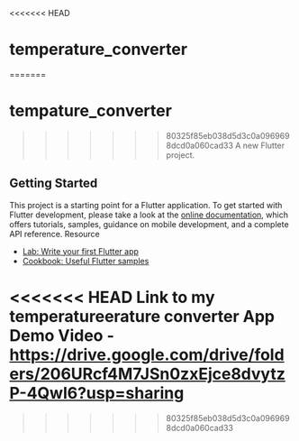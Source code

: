 <<<<<<< HEAD
# temperature_converter

=======
# tempature_converter
>>>>>>> 80325f85eb038d5d3c0a0969698dcd0a060cad33
A new Flutter project.
## Getting Started
This project is a starting point for a Flutter application.
To get started with Flutter development, please take a look at the
[online documentation](https://docs.flutter.dev/), which offers tutorials,
samples, guidance on mobile development, and a complete API reference.
Resource
- [Lab: Write your first Flutter app](https://docs.flutter.dev/get-started/codelab)
- [Cookbook: Useful Flutter samples](https://docs.flutter.dev/cookbook)


<<<<<<< HEAD
Link to my temperatureerature converter App Demo Video - https://drive.google.com/drive/folders/206URcf4M7JSn0zxEjce8dvytzP-4Qwl6?usp=sharing
=======

>>>>>>> 80325f85eb038d5d3c0a0969698dcd0a060cad33
